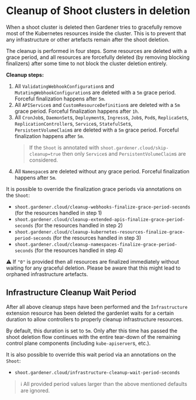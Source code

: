# Cleanup of Shoot clusters in deletion

When a shoot cluster is deleted then Gardener tries to gracefully remove most of the Kubernetes resources inside the cluster.
This is to prevent that any infrastructure or other artefacts remain after the shoot deletion.

The cleanup is performed in four steps.
Some resources are deleted with a grace period, and all resources are forcefully deleted (by removing blocking finalizers) after some time to not block the cluster deletion entirely.

**Cleanup steps:**

1. All `ValidatingWebhookConfiguration`s and `MutatingWebhookConfiguration`s are deleted with a `5m` grace period. Forceful finalization happens after `5m`.
1. All `APIService`s and `CustomResourceDefinition`s are deleted with a `5m` grace period. Forceful finalization happens after `1h`.
1. All `CronJob`s, `DaemonSet`s, `Deployment`s, `Ingress`s, `Job`s, `Pod`s, `ReplicaSet`s, `ReplicationController`s, `Service`s, `StatefulSet`s, `PersistentVolumeClaim`s are deleted with a `5m` grace period. Forceful finalization happens after `5m`.
   > If the `Shoot` is annotated with `shoot.gardener.cloud/skip-cleanup=true` then only `Service`s and `PersistentVolumeClaim`s are considered.
1. All `Namespace`s  are deleted without any grace period. Forceful finalization happens after `5m`.

It is possible to override the finalization grace periods via annotations on the `Shoot`:

- `shoot.gardener.cloud/cleanup-webhooks-finalize-grace-period-seconds` (for the resources handled in step 1)
- `shoot.gardener.cloud/cleanup-extended-apis-finalize-grace-period-seconds` (for the resources handled in step 2)
- `shoot.gardener.cloud/cleanup-kubernetes-resources-finalize-grace-period-seconds` (for the resources handled in step 3)
- `shoot.gardener.cloud/cleanup-namespaces-finalize-grace-period-seconds` (for the resources handled in step 4)

⚠️ If `"0"` is provided then all resources are finalized immediately without waiting for any graceful deletion.
Please be aware that this might lead to orphaned infrastructure artefacts.

## Infrastructure Cleanup Wait Period

After all above cleanup steps have been performed and the `Infrastructure` extension resource has been deleted the gardenlet waits for a certain duration to allow controllers to properly cleanup infrastructure resources.

By default, this duration is set to `5m`. Only after this time has passed the shoot deletion flow continues with the entire tear-down of the remaining control plane components (including `kube-apiserver`s, etc.).

It is also possible to override this wait period via an annotations on the `Shoot`:

- `shoot.gardener.cloud/infrastructure-cleanup-wait-period-seconds`

> ℹ️️ All provided period values larger than the above mentioned defaults are ignored.
